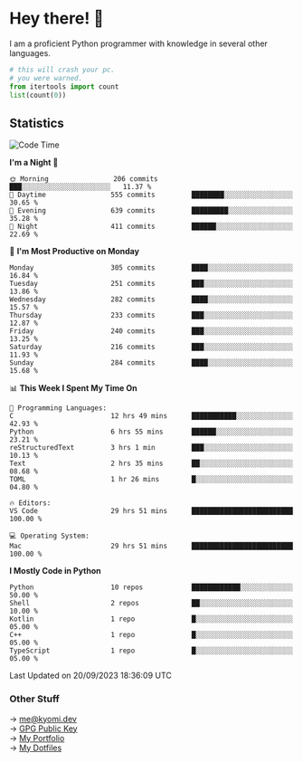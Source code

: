 # Hey there! 👋

I am a proficient Python programmer with knowledge in several other languages.

```py
# this will crash your pc.
# you were warned.
from itertools import count
list(count(0))
```

## Statistics
<!--START_SECTION:waka-->
![Code Time](http://img.shields.io/badge/Code%20Time-425%20hrs%207%20mins-blue)

**I'm a Night 🦉** 

```text
🌞 Morning                206 commits         ███░░░░░░░░░░░░░░░░░░░░░░   11.37 % 
🌆 Daytime                555 commits         ████████░░░░░░░░░░░░░░░░░   30.65 % 
🌃 Evening                639 commits         █████████░░░░░░░░░░░░░░░░   35.28 % 
🌙 Night                  411 commits         ██████░░░░░░░░░░░░░░░░░░░   22.69 % 
```
📅 **I'm Most Productive on Monday** 

```text
Monday                   305 commits         ████░░░░░░░░░░░░░░░░░░░░░   16.84 % 
Tuesday                  251 commits         ███░░░░░░░░░░░░░░░░░░░░░░   13.86 % 
Wednesday                282 commits         ████░░░░░░░░░░░░░░░░░░░░░   15.57 % 
Thursday                 233 commits         ███░░░░░░░░░░░░░░░░░░░░░░   12.87 % 
Friday                   240 commits         ███░░░░░░░░░░░░░░░░░░░░░░   13.25 % 
Saturday                 216 commits         ███░░░░░░░░░░░░░░░░░░░░░░   11.93 % 
Sunday                   284 commits         ████░░░░░░░░░░░░░░░░░░░░░   15.68 % 
```


📊 **This Week I Spent My Time On** 

```text
💬 Programming Languages: 
C                        12 hrs 49 mins      ███████████░░░░░░░░░░░░░░   42.93 % 
Python                   6 hrs 55 mins       ██████░░░░░░░░░░░░░░░░░░░   23.21 % 
reStructuredText         3 hrs 1 min         ███░░░░░░░░░░░░░░░░░░░░░░   10.13 % 
Text                     2 hrs 35 mins       ██░░░░░░░░░░░░░░░░░░░░░░░   08.68 % 
TOML                     1 hr 26 mins        █░░░░░░░░░░░░░░░░░░░░░░░░   04.80 % 

🔥 Editors: 
VS Code                  29 hrs 51 mins      █████████████████████████   100.00 % 

💻 Operating System: 
Mac                      29 hrs 51 mins      █████████████████████████   100.00 % 
```

**I Mostly Code in Python** 

```text
Python                   10 repos            ████████████░░░░░░░░░░░░░   50.00 % 
Shell                    2 repos             ██░░░░░░░░░░░░░░░░░░░░░░░   10.00 % 
Kotlin                   1 repo              █░░░░░░░░░░░░░░░░░░░░░░░░   05.00 % 
C++                      1 repo              █░░░░░░░░░░░░░░░░░░░░░░░░   05.00 % 
TypeScript               1 repo              █░░░░░░░░░░░░░░░░░░░░░░░░   05.00 % 
```




 Last Updated on 20/09/2023 18:36:09 UTC
<!--END_SECTION:waka-->

### Other Stuff

→ [me@kyomi.dev](mailto:me@kyomi.dev)\
→ [GPG Public Key](https://github.com/bitterteriyaki.gpg)\
→ [My Portfolio](https://kyomi.dev)\
→ [My Dotfiles](https://github.com/bitterteriyaki/dotfiles)
